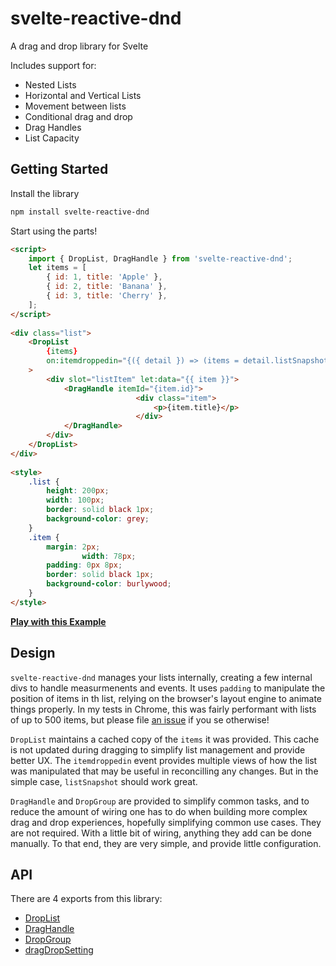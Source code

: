 # svelte-reactive-dnd
A drag and drop library for Svelte 

Includes support for:
- Nested Lists
- Horizontal and Vertical Lists
- Movement between lists
- Conditional drag and drop
- Drag Handles 
- List Capacity 

## Getting Started
Install the library 
```bash 
npm install svelte-reactive-dnd
```

Start using the parts!
```html
<script>
    import { DropList, DragHandle } from 'svelte-reactive-dnd';
    let items = [
        { id: 1, title: 'Apple' },
        { id: 2, title: 'Banana' },
        { id: 3, title: 'Cherry' },
    ];
</script> 
 
<div class="list">
    <DropList
        {items}
        on:itemdroppedin="{({ detail }) => (items = detail.listSnapshot)}"
    >
        <div slot="listItem" let:data="{{ item }}">
            <DragHandle itemId="{item.id}">
							<div class="item">
								<p>{item.title}</p>
							</div>
            </DragHandle>
        </div>
    </DropList>
</div>
 
<style>
    .list {
        height: 200px;
        width: 100px;
        border: solid black 1px;
        background-color: grey;
    }
    .item {
        margin: 2px;
				width: 78px;
        padding: 0px 8px;
        border: solid black 1px;
        background-color: burlywood;
    }
</style> 
```
**[Play with this Example](https://svelte.dev/repl/41d1808f4cb541228d4b602eb043d03d?version=3.24.1)**

## Design
`svelte-reactive-dnd` manages your lists internally, creating a few internal divs to handle measurmenents and events. It uses `padding` to manipulate the position of items in th list, relying on the browser's layout engine to animate things properly. In my tests in Chrome, this was fairly performant with lists of up to 500 items, but please file [an issue](https://github.com/kyythane/svelte-reactive-dnd/issues) if you se otherwise!

`DropList` maintains a cached copy of the `items` it was provided. This cache is not updated during dragging to simplify list management and provide better UX. The `itemdroppedin` event provides multiple views of how the list was manipulated that may be useful in reconcilling any changes. But in the simple case, `listSnapshot` should work great.

`DragHandle` and `DropGroup` are provided to simplify common tasks, and to reduce the amount of wiring one has to do when building more complex drag and drop experiences, hopefully simplifying common use cases. They are not required. With a little bit of wiring, anything they add can be done manually. To that end, they are very simple, and provide little configuration. 

## API 
There are 4 exports from this library:
- [DropList](https://github.com/kyythane/svelte-reactive-dnd/blob/main/docs/DropList.md) 
- [DragHandle](https://github.com/kyythane/svelte-reactive-dnd/blob/main/docs/DragHandle.md) 
- [DropGroup](https://github.com/kyythane/svelte-reactive-dnd/blob/main/docs/DropGroup.md) 
- [dragDropSetting](https://github.com/kyythane/svelte-reactive-dnd/blob/main/docs/dragDropSetting.md) 
